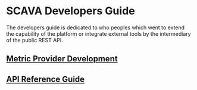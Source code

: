 
# SCAVA Developers Guide
The developers guide is dedicated to who peoples which went to extend the capability of the platform or integrate external tools by the intermediary of the public REST API.

## [Metric Provider Development](metric-provider-developement-guide/index.md)
## [API Reference Guide](api-reference-guide/index.md)

